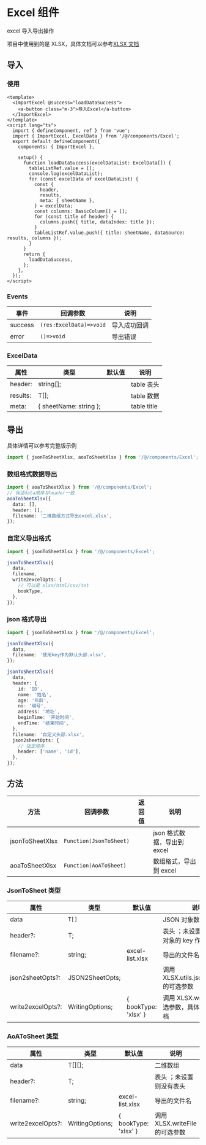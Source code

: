 # Excel 组件

excel 导入导出操作

项目中使用到的是 XLSX，具体文档可以参考[XLSX 文档](https://sheetjs.com/)

## 导入

### 使用

```vue
<template>
  <ImportExcel @success="loadDataSuccess">
    <a-button class="m-3">导入Excel</a-button>
  </ImportExcel>
</template>
<script lang="ts">
  import { defineComponent, ref } from 'vue';
  import { ImportExcel, ExcelData } from '/@/components/Excel';
  export default defineComponent({
    components: { ImportExcel },

    setup() {
      function loadDataSuccess(excelDataList: ExcelData[]) {
        tableListRef.value = [];
        console.log(excelDataList);
        for (const excelData of excelDataList) {
          const {
            header,
            results,
            meta: { sheetName },
          } = excelData;
          const columns: BasicColumn[] = [];
          for (const title of header) {
            columns.push({ title, dataIndex: title });
          }
          tableListRef.value.push({ title: sheetName, dataSource: results, columns });
        }
      }
      return {
        loadDataSuccess,
      };
    },
  });
</script>
```

### Events

| 事件    | 回调参数                | 说明         |
| ------- | ----------------------- | ------------ |
| success | `(res:ExcelData)=>void` | 导入成功回调 |
| error   | `()=>void`              | 导出错误     |

### ExcelData

| 属性     | 类型                   | 默认值 | 说明        |
| -------- | ---------------------- | ------ | ----------- |
| header:  | string[];              |        | table 表头  |
| results: | T[];                   |        | table 数据  |
| meta:    | { sheetName: string }; |        | table title |

## 导出

具体详情可以参考完整版示例

```ts
import { jsonToSheetXlsx, aoaToSheetXlsx } from '/@/components/Excel';
```

### 数组格式数据导出

```ts
import { aoaToSheetXlsx } from '/@/components/Excel';
// 保证data顺序与header一致
aoaToSheetXlsx({
  data: [],
  header: [],
  filename: '二维数组方式导出excel.xlsx',
});
```

### 自定义导出格式

```ts
import { jsonToSheetXlsx } from '/@/components/Excel';

jsonToSheetXlsx({
  data,
  filename,
  write2excelOpts: {
    // 可以是 xlsx/html/csv/txt
    bookType,
  },
});
```

### json 格式导出

```ts
import { jsonToSheetXlsx } from '/@/components/Excel';

jsonToSheetXlsx({
  data,
  filename: '使用key作为默认头部.xlsx',
});

jsonToSheetXlsx({
  data,
  header: {
    id: 'ID',
    name: '姓名',
    age: '年龄',
    no: '编号',
    address: '地址',
    beginTime: '开始时间',
    endTime: '结束时间',
  },
  filename: '自定义头部.xlsx',
  json2sheetOpts: {
    // 指定顺序
    header: ['name', 'id'],
  },
});
```

## 方法

| 方法            | 回调参数                | 返回值 | 说明                        |
| --------------- | ----------------------- | ------ | --------------------------- |
| jsonToSheetXlsx | `Function(JsonToSheet)` |        | json 格式数据，导出到 excel |
| aoaToSheetXlsx  | `Function(AoAToSheet)`  |        | 数组格式，导出到 excel      |

### JsonToSheet 类型

| 属性 | 类型 | 默认值 | 说明 |
| --- | --- | --- | --- |
| data | `T[]` |  | JSON 对象数组 |
| header?: | T; |  | 表头 ；未设置则取 JSON 对象的 key 作为 header |
| filename?: | string; | excel-list.xlsx | 导出的文件名 |
| json2sheetOpts?: | JSON2SheetOpts; |  | 调用 XLSX.utils.json_to_sheet 的可选参数 |
| write2excelOpts?: | WritingOptions; | { bookType: 'xlsx' } | 调用 XLSX.writeFile 的可选参数，具体参 XLSX 文档 |

### AoAToSheet 类型

| 属性              | 类型            | 默认值               | 说明                           |
| ----------------- | --------------- | -------------------- | ------------------------------ |
| data              | T[][];          |                      | 二维数组                       |
| header?:          | T;              |                      | 表头 ；未设置则没有表头        |
| filename?:        | string;         | excel-list.xlsx      | 导出的文件名                   |
| write2excelOpts?: | WritingOptions; | { bookType: 'xlsx' } | 调用 XLSX.writeFile 的可选参数 |
